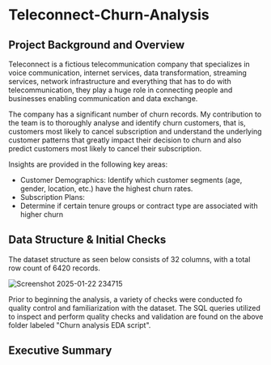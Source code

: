 # Teleconnect-Churn-Analysis

## Project Background and Overview

Teleconnect is a fictious telecommunication company that specializes in voice communication, internet services, data transformation, streaming services, network infrastructure and everything that has to do with telecommunication, they play a huge role in connecting people and businesses enabling communication and data exchange.

The company has a significant number of churn records. My contribution to the team is to thoroughly analyse and identify churn customers, that is, customers most likely to cancel subscription and understand the underlying customer patterns that greatly impact their decision to churn and also predict customers most likely to cancel their subscription.

Insights are provided in the following key areas:
- Customer Demographics: Identify which customer segments (age, gender, location, etc.) have the highest churn rates.
- Subscription Plans:
- Determine if certain tenure groups or contract type are associated with higher churn

## Data Structure & Initial Checks

The dataset structure as seen below consists of 32 columns, with a total row count of 6420 records.

![Screenshot 2025-01-22 234715](https://github.com/user-attachments/assets/af33b0c9-a3c5-4ffe-99d4-ec6cdd3f64d1)

Prior to beginning the analysis, a variety of checks were conducted fo quality control and familiarization with the dataset. The SQL queries utilized to inspect and perform quality checks and validation are found on the above folder labeled "Churn analysis EDA script".

## Executive Summary


